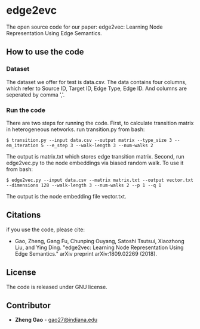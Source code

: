 # edge2evc
The open source code for our paper: edge2vec: Learning Node Representation Using Edge Semantics.

## How to use the code

### Dataset
The dataset we offer for test is data.csv. The data contains four columns, which refer to Source ID, Target ID, Edge Type, Edge ID. And columns are seperated by comma ','.

### Run the code
There are two steps for running the code. 
First, to calculate transition matrix in heterogeneous networks. run transition.py from bash:

```
$ transition.py --input data.csv --output matrix --type_size 3 --em_iteration 5 --e_step 3 --walk-length 3 --num-walks 2
```

The output is matrix.txt which stores edge transition matrix.
Second, run edge2vec.py to the node embeddings via biased random walk. To use it from bash:

```
$ edge2vec.py --input data.csv --matrix matrix.txt --output vector.txt --dimensions 128 --walk-length 3 --num-walks 2 --p 1 --q 1
```

The output is the node embedding file vector.txt.

## Citations

if you use the code, please cite:

- Gao, Zheng, Gang Fu, Chunping Ouyang, Satoshi Tsutsui, Xiaozhong Liu, and Ying Ding. "edge2vec: Learning Node Representation Using Edge Semantics." arXiv preprint arXiv:1809.02269 (2018).

## License
The code is released under GNU license. 


## Contributor

* **Zheng Gao** - [gao27@indiana.edu](gao27@indiana.edu) <br />


